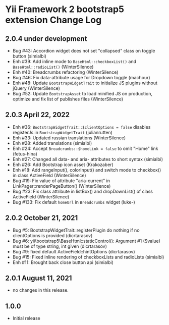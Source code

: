 Yii Framework 2 bootstrap5 extension Change Log
==============================================

2.0.4 under development
-----------------------

- Bug #43: Accordion widget does not set "collapsed" class on toggle button (simialbi)
- Enh #39: Add inline mode to `BaseHtml::checkboxList()` and `BaseHtml::radioList()` (WinterSilence)
- Enh #40: Breadcrumbs refactoring (WinterSilence)
- Bug #46: Fix data-attribute usage for Dropdown toggle (machour)
- Enh #48: Update `BootstrapWidgetTrait` to initialize JS plugins without jQuery (WinterSilence)
- Bug #52: Update `BootstrapAsset` to load minified JS on production, optimize and fix list of publishes files (WinterSilence)


2.0.3 April 22, 2022
--------------------

- Enh #36: `BootstrapWidgetTrait::$clientOptions = false` disables registerJs in `BootstrapWidgetTrait` (julianrutten)
- Enh #33: Updated russian translations (WinterSilence)
- Enh #28: Added translations (simialbi)
- Enh #24: Accept `Breadcrumbs::$homeLink = false` to omit "Home" link (fetus-hina)
- Enh #27: Changed all data- and aria- attributes to short syntax (simialbi)
- Enh #26: Add Bootstrap icon asset (Krakozaber)
- Enh #18: Add rangeInput(), colorInput() and switch mode to checkbox() in class ActiveField (WinterSilence)
- Bug #19: Fix value of attribute "aria-current" in LinkPager::renderPageButton() (WinterSilence)
- Bug #23: Fix class attribute in listBox() and dropDownList() of class ActiveField (WinterSilence)
- Bug #133: Fix default `homeUrl` in `Breadcrumbs` widget (luke-)


2.0.2 October 21, 2021
----------------------

- Bug #5: BootstrapWidgetTrait::registerPlugin do nothing if no clientOptions is provided (dicrtarasov)
- Bug #6: yii\bootstrap5\BaseHtml::staticControl(): Argument #1 ($value) must be of type string, int given (dicrtarasov)
- Bug #9: fixed default ActiveField::hintOptions (dicrtarasov)
- Bug #15: Fixed inline rendering of checkboxLists and radioLists (simialbi)
- Enh #11: Brought back close button api (simialbi)


2.0.1 August 11, 2021
---------------------

- no changes in this release.


1.0.0
-----------------------
- Initial release
